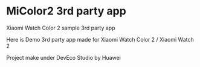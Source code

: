 # MiColor2 3rd party app

Xiaomi  Watch Color 2 sample 3rd party app

Here is Demo 3rd party app made for Xiaomi Watch Color 2 / Xiaomi Watch 2

Project make under DevEco Studio by Huawei
